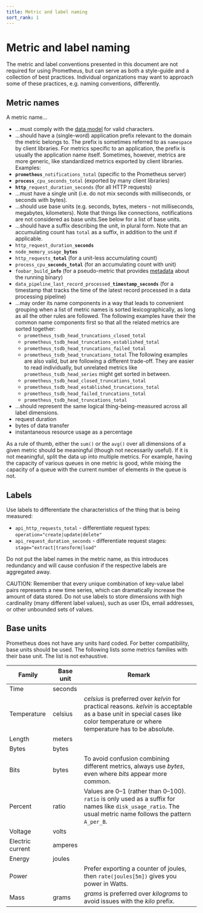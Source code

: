 ```yaml
---
title: Metric and label naming
sort_rank: 1
---
```


# Metric and label naming

The metric and label conventions presented in this document are not required
for using Prometheus, but can serve as both a style-guide and a collection of
best practices. Individual organizations may want to approach some of these
practices, e.g. naming conventions, differently.

## Metric names

A metric name...

* ...must comply with the [data model](/docs/concepts/data_model/#metric-names-and-labels) for valid characters.
* ...should have a (single-word) application prefix relevant to the domain the
  metric belongs to. The prefix is sometimes referred to as `namespace` by
  client libraries. For metrics specific to an application, the prefix is
  usually the application name itself. Sometimes, however, metrics are more
  generic, like standardized metrics exported by client libraries. Examples:
 * <code><b>prometheus</b>\_notifications\_total</code>
   (specific to the Prometheus server)
 * <code><b>process</b>\_cpu\_seconds\_total</code>
   (exported by many client libraries)
 * <code><b>http</b>\_request\_duration\_seconds</code>
   (for all HTTP requests)
* ...must have a single unit (i.e. do not mix seconds with milliseconds, or seconds with bytes).
* ...should use base units (e.g. seconds, bytes, meters - not milliseconds, megabytes, kilometers). Note that things like connections, notifications are not considered as base units.See below for a list of base units.
* ...should have a suffix describing the unit, in plural form. Note that an accumulating count has `total` as a suffix, in addition to the unit if applicable.
 * <code>http\_request\_duration\_<b>seconds</b></code>
 * <code>node\_memory\_usage\_<b>bytes</b></code>
 * <code>http\_requests\_<b>total</b></code>
   (for a unit-less accumulating count)
 * <code>process\_cpu\_<b>seconds\_total</b></code>
   (for an accumulating count with unit)
 * <code>foobar_build<b>\_info</b></code>
   (for a pseudo-metric that provides [metadata](https://www.robustperception.io/exposing-the-software-version-to-prometheus) about the running binary)
 * <code>data\_pipeline\_last\_record\_processed\_<b>timestamp_seconds</b></code>
  (for a timestamp that tracks the time of the latest record processed in a data processing pipeline)
* ...may order its name components in a way that leads to convenient grouping when a list of metric names is sorted lexicographically, as long as all the other rules are followed. The following examples have their the common name components first so that all the related metrics are sorted together:
  * <code>prometheus\_tsdb\_head\_truncations\_closed\_total</code>
  * <code>prometheus\_tsdb\_head\_truncations\_established\_total</code>
  * <code>prometheus\_tsdb\_head\_truncations\_failed\_total</code>
  * <code>prometheus\_tsdb\_head\_truncations\_total</code>
  The following examples are also valid, but are following a different trade-off. They are easier to read individually, but unrelated metrics like <code>prometheus\_tsdb\_head\_series</code> might get sorted in between.
  * <code>prometheus\_tsdb\_head\_closed\_truncations\_total</code>
  * <code>prometheus\_tsdb\_head\_established\_truncations\_total</code>
  * <code>prometheus\_tsdb\_head\_failed\_truncations\_total</code>
  * <code>prometheus\_tsdb\_head\_truncations\_total</code>
* ...should represent the same logical thing-being-measured across all label
  dimensions.
 * request duration
 * bytes of data transfer
 * instantaneous resource usage as a percentage

As a rule of thumb, either the `sum()` or the `avg()` over all dimensions of a
given metric should be meaningful (though not necessarily useful). If it is not
meaningful, split the data up into multiple metrics. For example, having the
capacity of various queues in one metric is good, while mixing the capacity of a
queue with the current number of elements in the queue is not.

## Labels

Use labels to differentiate the characteristics of the thing that is being measured:

 * `api_http_requests_total` - differentiate request types: `operation="create|update|delete"`
 * `api_request_duration_seconds` - differentiate request stages: `stage="extract|transform|load"`

Do not put the label names in the metric name, as this introduces redundancy
and will cause confusion if the respective labels are aggregated away.

CAUTION: Remember that every unique combination of key-value label
pairs represents a new time series, which can dramatically increase the amount
of data stored. Do not use labels to store dimensions with high cardinality
(many different label values), such as user IDs, email addresses, or other
unbounded sets of values.


## Base units

Prometheus does not have any units hard coded. For better compatibility, base
units should be used. The following lists some metrics families with their base unit.
The list is not exhaustive.

| Family | Base unit | Remark |
| -------| --------- | ------ |
| Time   | seconds   |        |
| Temperature | celsius | _celsius_ is preferred over _kelvin_ for practical reasons. _kelvin_ is acceptable as a base unit in special cases like color temperature or where temperature has to be absolute. |
| Length | meters | |
| Bytes  | bytes | |
| Bits   | bytes | To avoid confusion combining different metrics, always use _bytes_, even where _bits_ appear more common. |
| Percent | ratio | Values are 0–1 (rather than 0–100). `ratio` is only used as a suffix for names like `disk_usage_ratio`. The usual metric name follows the pattern `A_per_B`. |
| Voltage | volts | |
| Electric current | amperes | |
| Energy | joules | |
| Power  | | Prefer exporting a counter of joules, then `rate(joules[5m])` gives you power in Watts. |
| Mass   | grams | _grams_ is preferred over _kilograms_ to avoid issues with the _kilo_ prefix. |
